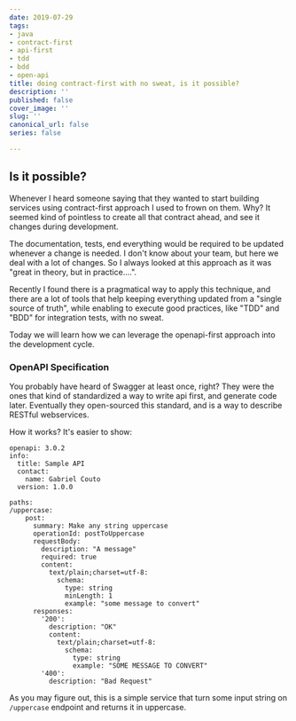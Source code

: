 ```yaml
---
date: 2019-07-29
tags:
- java
- contract-first
- api-first
- tdd
- bdd
- open-api
title: doing contract-first with no sweat, is it possible?
description: ''
published: false
cover_image: ''
slug: ''
canonical_url: false
series: false

---
```

## Is it possible?

Whenever I heard someone saying that they wanted to start building services using contract-first approach I used to frown on them. Why? It seemed kind of pointless to create all that contract ahead, and see it changes during development.

The documentation, tests, end everything would be required to be updated whenever a change is needed. I don't know about your team, but here we deal with a lot of changes. So I always looked at this approach as it was "great in theory, but in practice....".

Recently I found there is a pragmatical way to apply this technique, and there are a lot of tools that help keeping everything updated from a "single source of truth", while enabling to execute good practices, like "TDD" and "BDD" for integration tests, with no sweat.

Today we will learn how we can leverage the openapi-first approach into the development cycle.

### OpenAPI Specification

You probably have heard of Swagger at least once, right? They were the ones that kind of standardized a way to write api first, and generate code later. Eventually they open-sourced this standard, and is a way to describe RESTful webservices.

How it works? It's easier to show:

    openapi: 3.0.2
    info:
      title: Sample API
      contact:
        name: Gabriel Couto
      version: 1.0.0
    
    paths:
    /uppercase:
        post:
          summary: Make any string uppercase
          operationId: postToUppercase
          requestBody:
            description: "A message"
            required: true
            content:
              text/plain;charset=utf-8:
                schema:
                  type: string
                  minLength: 1
                  example: "some message to convert"
          responses:
            '200':
              description: "OK"
              content:
                text/plain;charset=utf-8:
                  schema:
                    type: string
                    example: "SOME MESSAGE TO CONVERT"
            '400':
              description: "Bad Request"

As you may figure out, this is a simple service that turn some input string on `/uppercase` endpoint and returns it in uppercase. 
